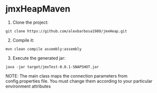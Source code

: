 # jmxHeapMaven

1. Clone the project:

~~~
git clone https://github.com/alexbarbosa1989/jmxHeap.git
~~~

2. Compile it:

~~~
mvn clean compile assembly:assembly
~~~

3. Execute the generated jar:

~~~
java -jar target/jmxTest-0.0.1-SNAPSHOT.jar
~~~

NOTE: The main class maps the connection parameters from config.properties file. You must change them according to your particular environment attributes
